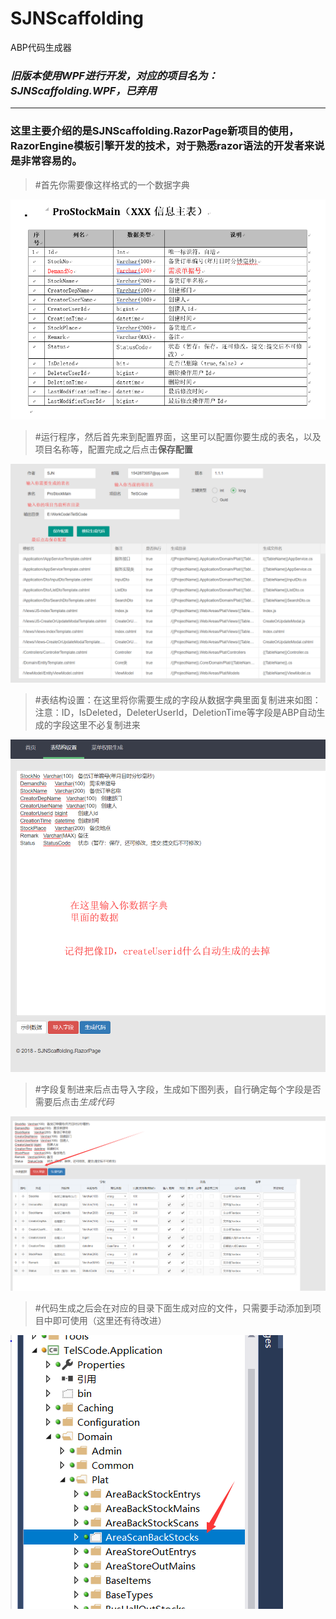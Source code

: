 # SJNScaffolding
ABP代码生成器

### *旧版本使用WPF进行开发，对应的项目名为：SJNScaffolding.WPF，已弃用*

----------


### 这里主要介绍的是SJNScaffolding.RazorPage新项目的使用，RazorEngine模板引擎开发的技术，对于熟悉razor语法的开发者来说是非常容易的。


> #首先你需要像这样格式的一个数据字典

  ![avatar](Img/2.png)


> #运行程序，然后首先来到配置界面，这里可以配置你要生成的表名，以及项目名称等，配置完成之后点击**保存配置**

  ![avatar](Img/3.png)

> #表结构设置：在这里将你需要生成的字段从数据字典里面复制进来如图：
  注意：ID，IsDeleted，DeleterUserId，DeletionTime等字段是ABP自动生成的字段这里不必复制进来

  ![avatar](Img/4.png)

> #字段复制进来后点击导入字段，生成如下图列表，自行确定每个字段是否需要后点击*生成代码*

  ![avatar](Img/5.png)

> #代码生成之后会在对应的目录下面生成对应的文件，只需要手动添加到项目中即可使用（这里还有待改进）

  ![avatar](Img/6.png)
